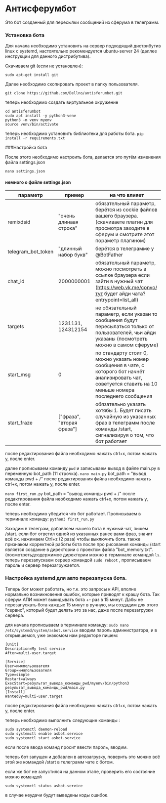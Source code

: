 # Антисферумбот

Это бот созданный для пересылки сообщений из сферума в телеграмм.

### Установка бота
Для начала необходимо установить на сервер подходящий дистрибутив linux с systemd, настоятельно рекомендуется ubuntu-server 24 (даллее инструкции для данного дистрибутива).

Скачиваем git (если не установлен):

```sudo apt-get install git```

Далее необходимо скопировать проект в папку пользователя.

```git clone https://github.com/Dellno/antisferumbot.git```

теперь необходимо создать виртуальное окружение
```
cd antisferumbot
sudo apt install -y python3-venv
python3 -m venv myenv
source venv/bin/activate
```

теперь необходимо установить библиотеки для работы бота.
```pip install -r requirements.txt```

###Настройка бота

После этого необходимо настроить бота, делается это путём изменения файла settings.json

```nano settings.json```

#### немного о файле settings.json

|параметр|пример|на что влияет|
|--------|------|-------------|
|remixdsid|"очень длинаая строка"|обязательный параметр, берётся из cockie файлов вашего браузера. (скачиваете плагин для просмотра заходите в сферум и смотрите этот пораметр плагином)|
|telegram_bot_token|"длинный набор букв"|берётся в телеграмме у @BotFather|
|chat_id|2000000001|обязательный параметр, можно посмотреть в ссылке браузера если зайти в нужный чат (https://web.vk.me/convo/тут будет айди чата?entrypoint=list_all)|
|targets|1231131, 124312154|не обязательный параметр, если указан то сообщения будут пересылаться только от пользователей, чьи айди указаны (посмотреть можно в самом сферуме)|
|start_msg|0|по стандарту стоит 0, можно указать номер сообщения в чате, с которого бот начнёт анализировать чат, советуется ставить на 10 меньше номера последнего сообщения|
|start_fraze|["фраза", "вторая фраза"]|обязательно указать хотябы 1. Будет писать случайную из указанных фраз в телеграмм после команды /start, сигнализируя о том, что бот работает|

после редактирования файла необходимо нажать ctrl+x, потом нажать y, после enter.

далее прописываем команду ```pwd``` и записываем вывод в файле main.py в переменную bot_path (11 строчка).
```nano main.py```
bot_path = "вывод команды pwd + /"
после редактирования файла необходимо нажать ctrl+x, потом нажать y, после enter.

```nano first_run.py```
bot_path = "вывод команды pwd + /"
после редактирования файла необходимо нажать ctrl+x, потом нажать y, после enter.


теперь необходимо убедится что бот работает. Прописываем в терминале команду:
```python3 first_run.py```

Заходим в телеграм, добавляем нашего бота в нужный чат, пишем /start. если бот ответил одной из указанных ранее вами фраз, значит всë ок. нажимаем Ctrl+z (2 раза) чтобы выключить бота. также признаком корректной работы бота после про рисования команды /start является создание в директории с проектом файла "bot_memory.txt". (посмотретьдсодержимое директории можно в терминале командой ```ls```.
теперь перезапускаем сервер командой ```sudo reboot``` , прописываем пароль и сервер перезагружается. 

### Настройка systemd для авто перезапуска бота. 

Теперь бот может работать, но т.к. это запросы к API, вполне нормально возникновения ошибок, которые приводят к крашу бота. Так сферум АПИ может выкидывать бота +- раз в 15 минут. Дабы не перезапускать бота каждые 15 минут в ручную, мы создадим для этого "сервис", который будет делать это за нас, даже после перезагрузки сервера. 

для начала прописываем в терминале команду:
```sudo nano /etc/systemd/system/asbot.service```
вводим пароль администратора, и в открывшемся, уже знакомом нам редакторе пишем:
```
[Unit]
Description=My test service
After=multi-user.target

[Service]
User=имяпользователя
Group=имяпользователя
Type=simple
Restart=always
ExecStart=результат_вывода_команды_pwd/myenv/bin/python3 результат_вывода_команды_pwd/main.py
[Install]
WantedBy=multi-user.target
```

после редактирования файла необходимо нажать ctrl+x, потом нажать y, после enter.

теперь необходимо выполнить следующие команды :

```
sudo systemctl daemon-reload
sudo systemctl enable asbot.service
sudo systemctl start asbot.service

```

если после ввода команд просит ввести пароль, вводим. 

теперь бот запущен и добавлен в автозагрузку, поверить это можно всë этой же командой /start в телеграмм чате с ботом. 

если же бот не запустился на данном этапе, проверить его состояние можно командой 
```
sudo systemctl status asbot.service
```
в случае неудачи будут выведены коды ошибок. 